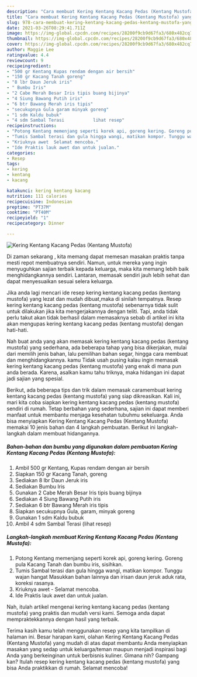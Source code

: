 ```yaml
---
description: "Cara membuat Kering Kentang Kacang Pedas (Kentang Mustofa) yang lezat dan Mudah Dibuat"
title: "Cara membuat Kering Kentang Kacang Pedas (Kentang Mustofa) yang lezat dan Mudah Dibuat"
slug: 978-cara-membuat-kering-kentang-kacang-pedas-kentang-mustofa-yang-lezat-dan-mudah-dibuat
date: 2021-03-26T08:29:41.711Z
image: https://img-global.cpcdn.com/recipes/28200f9cb9d67fa3/680x482cq70/kering-kentang-kacang-pedas-kentang-mustofa-foto-resep-utama.jpg
thumbnail: https://img-global.cpcdn.com/recipes/28200f9cb9d67fa3/680x482cq70/kering-kentang-kacang-pedas-kentang-mustofa-foto-resep-utama.jpg
cover: https://img-global.cpcdn.com/recipes/28200f9cb9d67fa3/680x482cq70/kering-kentang-kacang-pedas-kentang-mustofa-foto-resep-utama.jpg
author: Maggie Lee
ratingvalue: 4.4
reviewcount: 9
recipeingredient:
- "500 gr Kentang Kupas rendam dengan air bersih"
- "150 gr Kacang Tanah goreng"
- "8 lbr Daun Jeruk iris"
- " Bumbu Iris"
- "2 Cabe Merah Besar Iris tipis buang bijinya"
- "4 Siung Bawang Putih iris"
- "6 btr Bawang Merah iris tipis"
- "secukupnya Gula garam minyak goreng"
- "1 sdm Kaldu bubuk"
- "4 sdm Sambal Terasi           lihat resep"
recipeinstructions:
- "Potong Kentang memenjang seperti korek api, goreng kering. Goreng pula Kacang Tanah dan bumbu iris, sisihkan."
- "Tumis Sambal terasi dan gula hingga wangi, matikan kompor. Tunggu wajan hangat Masukkan bahan lainnya dan irisan daun jeruk aduk rata, koreksi rasanya."
- "Kriuknya awet  Selamat mencoba."
- "Ide Praktis lauk awet dan untuk jualan."
categories:
- Resep
tags:
- kering
- kentang
- kacang

katakunci: kering kentang kacang 
nutrition: 111 calories
recipecuisine: Indonesian
preptime: "PT37M"
cooktime: "PT40M"
recipeyield: "1"
recipecategory: Dinner

---
```



![Kering Kentang Kacang Pedas (Kentang Mustofa)](https://img-global.cpcdn.com/recipes/28200f9cb9d67fa3/680x482cq70/kering-kentang-kacang-pedas-kentang-mustofa-foto-resep-utama.jpg)

Di zaman  sekarang , kita memang dapat memesan masakan praktis tanpa mesti repot membuatnya sendiri. Namun, untuk mereka yang ingin menyuguhkan sajian terbaik kepada keluarga, maka kita memang lebih baik menghidangkannya sendiri. Lantaran, memasak sendiri jauh lebih sehat dan dapat menyesuaikan sesuai selera keluarga.

Jika anda lagi mencari ide resep kering kentang kacang pedas (kentang mustofa) yang lezat dan mudah dibuat,maka di sinilah tempatnya. Resep kering kentang kacang pedas (kentang mustofa)  sebenarnya tidak sulit untuk dilakukan jika kita mengerjakannya dengan teliti. Tapi, anda tidak perlu takut akan tidak berhasil dalam memasaknya 
sebab di artikel ini kita akan mengupas kering kentang kacang pedas (kentang mustofa) dengan hati-hati.  



Nah buat anda yang akan memasak kering kentang kacang pedas (kentang mustofa) yang sederhana, ada beberapa tahap yang bisa dikerjakan, mulai dari memilih jenis bahan, lalu pemilihan bahan segar, hingga cara membuat dan menghidangkannya. kamu Tidak usah pusing kalau ingin memasak kering kentang kacang pedas (kentang mustofa) yang enak di mana pun anda berada. Karena, asalkan kamu  tahu triknya, maka hidangan ini dapat jadi sajian yang spesial.

Berikut, ada beberapa tips dan trik dalam memasak caramembuat kering kentang kacang pedas (kentang mustofa) yang siap dikreasikan. Kali ini, mari kita coba siapkan kering kentang kacang pedas (kentang mustofa) sendiri di rumah. Tetap berbahan yang sederhana, sajian ini dapat memberi manfaat untuk membantu menjaga kesehatan tubuhmu sekeluarga. Anda bisa menyiapkan Kering Kentang Kacang Pedas (Kentang Mustofa) memakai 10 jenis bahan dan 4 langkah pembuatan. Berikut ini langkah-langkah dalam membuat hidangannya.

<!--inarticleads1-->

##### Bahan-bahan dan bumbu yang digunakan dalam pembuatan Kering Kentang Kacang Pedas (Kentang Mustofa):

1. Ambil 500 gr Kentang, Kupas rendam dengan air bersih
1. Siapkan 150 gr Kacang Tanah, goreng
1. Sediakan 8 lbr Daun Jeruk iris
1. Sediakan  Bumbu Iris
1. Gunakan 2 Cabe Merah Besar Iris tipis buang bijinya
1. Sediakan 4 Siung Bawang Putih iris
1. Sediakan 6 btr Bawang Merah iris tipis
1. Siapkan secukupnya Gula, garam, minyak goreng
1. Gunakan 1 sdm Kaldu bubuk
1. Ambil 4 sdm Sambal Terasi           (lihat resep)




<!--inarticleads2-->

##### Langkah-langkah membuat Kering Kentang Kacang Pedas (Kentang Mustofa):

1. Potong Kentang memenjang seperti korek api, goreng kering. Goreng pula Kacang Tanah dan bumbu iris, sisihkan.
1. Tumis Sambal terasi dan gula hingga wangi, matikan kompor. Tunggu wajan hangat Masukkan bahan lainnya dan irisan daun jeruk aduk rata, koreksi rasanya.
1. Kriuknya awet  - Selamat mencoba.
1. Ide Praktis lauk awet dan untuk jualan.




Nah, itulah artikel mengenai  kering kentang kacang pedas (kentang mustofa)  yang praktis dan mudah versi kami. Semoga anda dapat mempraktekkannya dengan hasil yang terbaik. 

Terima kasih kamu telah menggunakan resep yang kita tampilkan di halaman ini. Besar harapan kami, olahan  Kering Kentang Kacang Pedas (Kentang Mustofa) yang mudah di atas dapat membantu Anda menyiapkan masakan yang sedap untuk keluarga/teman maupun menjadi inspirasi bagi Anda yang berkeinginan untuk berbisnis kuliner. Gimana nih? Gampang kan? Itulah resep kering kentang kacang pedas (kentang mustofa) yang bisa Anda praktikkan di rumah. Selamat mencoba!

